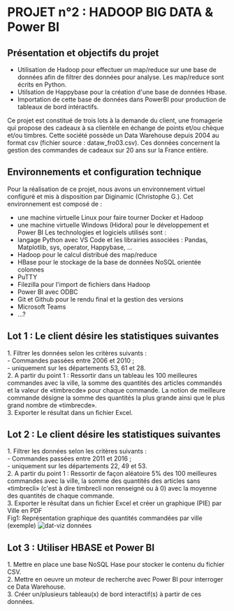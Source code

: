 PROJET n°2 : HADOOP BIG DATA & Power BI
==========
Présentation et objectifs du projet 
-----------------------------------------
- Utilisation de Hadoop pour effectuer un map/reduce sur une base de données afin de filtrer des données pour analyse.
Les map/reduce sont écrits en Python.
- Utilsation de Happybase pour la création d'une base de données Hbase.
- Importation de cette base de données dans PowerBI pour production de tableaux de bord intéractifs.

Ce projet est constitué de trois lots à la demande du client, une fromagerie qui propose des cadeaux à sa clientèle en échange de points et/ou chèque et/ou timbres.
Cette société possède un Data Warehouse depuis 2004 au format csv (fichier source : dataw_fro03.csv). 
Ces données concernent la gestion des commandes de cadeaux sur 20 ans sur la France entière.

Environnements et configuration technique
------------------------------------------
Pour la réalisation de ce projet, nous avons un environnement virtuel configuré et mis à disposition par Diginamic (Christophe G.). Cet environnement est composé de :
 - une machine virtuelle Linux pour faire tourner Docker et Hadoop
 - une machine virtuelle Windows (Hidora) pour le développement et Power BI
Les technologies et logiciels utilisés sont :
 - langage Python avec VS Code et les librairies associées : Pandas, Matplotlib, sys, operator, Happybase, ...
 - Hadoop pour le calcul distribué des map/reduce 
 - HBase pour le stockage de la base de données NoSQL orientée colonnes
 - PuTTY
 - Filezilla pour l'import de fichiers dans Hadoop
 - Power BI avec ODBC
 - Git et Github pour le rendu final et la gestion des versions
 - Microsoft Teams
 - ...?


Lot 1 : Le client désire les statistiques suivantes
-------------------------------------------
<tr>
<td>1. Filtrer les données selon les critères suivants : </td><br>
 - Commandes passées entre 2006 et 2010 ;<br>
 - uniquement sur les départements 53, 61 et 28.
<br> 
<td>2. A partir du point 1 : Ressortir dans un tableau les 100 meilleures commandes avec la ville, la somme des quantités des articles commandés et la valeur de «timbrecde» pour chaque commande. La notion de meilleure commande désigne la somme des quantités la plus grande ainsi que le plus grand nombre de «timbrecde».</td>
<br> 
<td>3. Exporter le résultat dans un fichier Excel.</td>
</tr>


Lot 2 : Le client désire les statistiques suivantes
-------------------------------------------
<tr>
<td>1. Filtrer les données selon les critères suivants :</td><br>
 - Commandes passées entre 2011 et 2016 ;<br>
 - uniquement sur les départements 22, 49 et 53.
<br>
<td>2. A partir du point 1 : Ressortir de façon aléatoire 5% des 100 meilleures commandes avec la ville, la somme des quantités des articles sans «timbrecli» (c'est à dire timbrecli non renseigné ou à 0) avec la moyenne des quantités de chaque commande.</td>
<br>
<td>3. Exporter le résultat dans un fichier Excel et créer un graphique (PIE) par Ville en PDF</td><br>
<td> Fig1: Représentation graphique des quantités commandées par ville (exemple)
<img src="GraphQtesVilles.png"     alt="dat-viz données "/></td>
</tr>


Lot 3 : Utiliser HBASE et Power BI
-------------------------------------------
<tr>
<td>1. Mettre en place une base NoSQL Hase pour stocker le contenu du fichier CSV.</td><br>
<td>2. Mettre en oeuvre un moteur de recherche avec Power BI pour interroger ce Data Warehouse.</td><br>
<td>3. Créer un/plusieurs tableau(x) de bord interactif(s) à partir de ces données.</td>
</tr>
